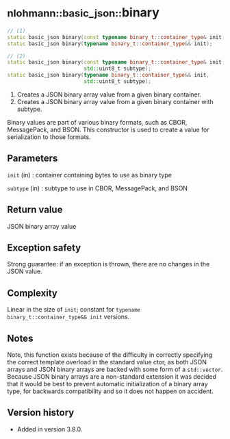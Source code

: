 # <small>nlohmann::basic_json::</small>binary

```cpp
// (1)
static basic_json binary(const typename binary_t::container_type& init);
static basic_json binary(typename binary_t::container_type&& init);

// (2)
static basic_json binary(const typename binary_t::container_type& init,
                         std::uint8_t subtype);
static basic_json binary(typename binary_t::container_type&& init,
                         std::uint8_t subtype);
```

1. Creates a JSON binary array value from a given binary container.
2. Creates a JSON binary array value from a given binary container with subtype.
 
Binary values are part of various binary formats, such as CBOR, MessagePack, and BSON. This constructor is used to
create a value for serialization to those formats.

## Parameters

`init` (in)
:   container containing bytes to use as binary type

`subtype` (in)
:   subtype to use in CBOR, MessagePack, and BSON

## Return value

JSON binary array value

## Exception safety

Strong guarantee: if an exception is thrown, there are no changes in the JSON value.

## Complexity

Linear in the size of `init`; constant for `typename binary_t::container_type&& init` versions.

## Notes

Note, this function exists because of the difficulty in correctly specifying the correct template overload in the
standard value ctor, as both JSON arrays and JSON binary arrays are backed with some form of a `std::vector`. Because
JSON binary arrays are a non-standard extension it was decided that it would be best to prevent automatic initialization
of a binary array type, for backwards compatibility and so it does not happen on accident.

## Version history

- Added in version 3.8.0.
